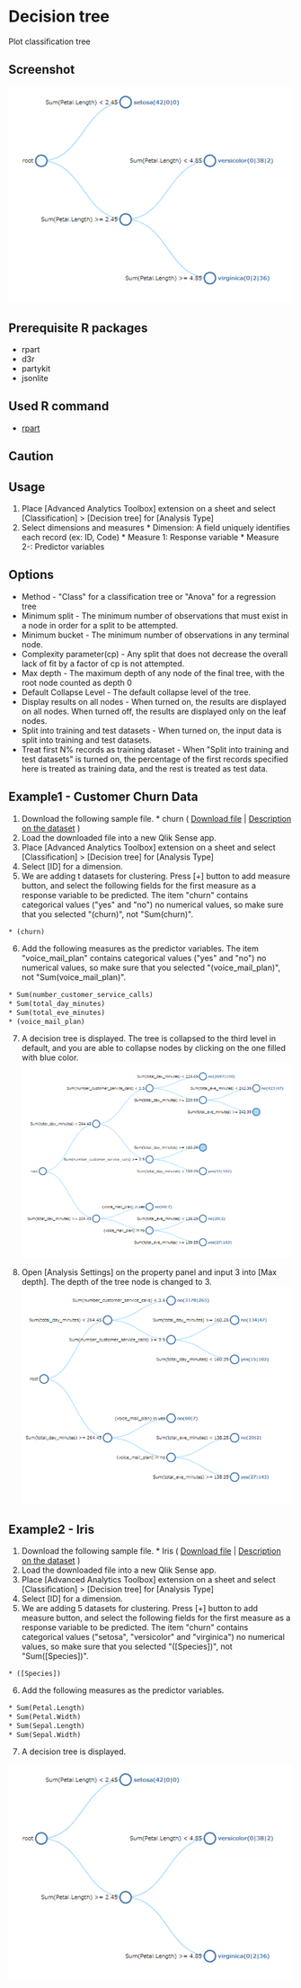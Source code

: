 # Decision tree
Plot classification tree  

## Screenshot
![decision tree screenshot](./images/decision_tree_example2-1.png)

## Prerequisite R packages
 * rpart
 * d3r
 * partykit
 * jsonlite

## Used R command
 * [rpart](https://www.rdocumentation.org/packages/rpart/versions/4.1-11/topics/rpart)

## Caution

## Usage
  1. Place [Advanced Analytics Toolbox] extension on a sheet and select [Classification] > [Decision tree] for [Analysis Type]
  2. Select dimensions and measures
    * Dimension: A field uniquely identifies each record (ex: ID, Code)
    * Measure 1: Response variable
    * Measure 2-: Predictor variables

## Options
 * Method - "Class" for a classification tree or "Anova" for a regression tree
 * Minimum split - The minimum number of observations that must exist in a node in order for a split to be attempted.
 * Minimum bucket - The minimum number of observations in any terminal <leaf> node.
 * Complexity parameter(cp) - Any split that does not decrease the overall lack of fit by a factor of cp is not attempted.
 * Max depth - The maximum depth of any node of the final tree, with the root node counted as depth 0
 * Default Collapse Level - The default collapse level of the tree.
 * Display results on all nodes - When turned on, the results are displayed on all nodes. When turned off, the results are displayed only on the leaf nodes.
 * Split into training and test datasets - When turned on, the input data is split into training and test datasets.
 * Treat first N% records as training dataset - When "Split into training and test datasets" is turned on, the percentage of the first records specified here is treated as training data, and the rest is treated as test data.

## Example1 - Customer Churn Data
  1. Download the following sample file.
    * churn ( [Download file](./data/churn.xlsx) | [Description on the dataset](https://rdrr.io/cran/C50/man/churn.html) )  
  2. Load the downloaded file into a new Qlik Sense app.
  3. Place [Advanced Analytics Toolbox] extension on a sheet and select [Classification] > [Decision tree] for [Analysis Type]
  4. Select [ID] for a dimension.
  5. We are adding t datasets for clustering. Press [+] button to add measure button, and select the following fields for the first measure as a response variable to be predicted. The item "churn" contains categorical values ("yes" and "no") no numerical values, so make sure that you selected "(churn)", not "Sum(churn)".

    * (churn)

  6. Add the following measures as the predictor variables. The item "voice_mail_plan" contains categorical values ("yes" and "no") no numerical values, so make sure that you selected "(voice_mail_plan)", not "Sum(voice_mail_plan)".

    * Sum(number_customer_service_calls)
    * Sum(total_day_minutes)
    * Sum(total_eve_minutes)
    * (voice_mail_plan)

  7. A decision tree is displayed. The tree is collapsed to the third level in default, and you are able to collapse nodes by clicking on the one filled with blue color.
  ![pca screenshot](./images/decision_tree_example1-1.png)

  8. Open [Analysis Settings] on the property panel and input 3 into [Max depth]. The depth of the tree node is changed to 3.
  ![pca screenshot](./images/decision_tree_example1-2.png)

## Example2 - Iris
  1. Download the following sample file.
    * Iris ( [Download file](./data/Iris.xlsx) | [Description on the dataset](https://archive.ics.uci.edu/ml/datasets/iris) )  
  2. Load the downloaded file into a new Qlik Sense app.
  3. Place [Advanced Analytics Toolbox] extension on a sheet and select [Classification] > [Decision tree] for [Analysis Type]
  4. Select [ID] for a dimension.
  5. We are adding 5 datasets for clustering. Press [+] button to add measure button, and select the following fields for the first measure as a response variable to be predicted. The item "churn" contains categorical values ("setosa", "versicolor" and "virginica") no numerical values, so make sure that you selected "([Species])", not "Sum([Species])".

    * ([Species])

  6. Add the following measures as the predictor variables.

    * Sum(Petal.Length)
    * Sum(Petal.Width)
    * Sum(Sepal.Length)
    * Sum(Sepal.Width)
  7. A decision tree is displayed.

  ![pca screenshot](./images/decision_tree_example2-1.png)
